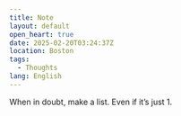 ```yaml
---
title: Note
layout: default
open_heart: true
date: 2025-02-20T03:24:37Z
location: Boston
tags: 
  - Thoughts
lang: English
---
```


When in doubt, make a list. Even if it’s just 1.
